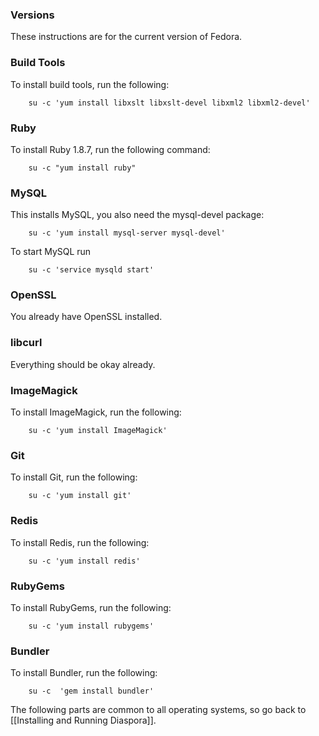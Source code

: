 ### Versions

These instructions are for the current version of Fedora.

### Build Tools

To install build tools, run the following:

        su -c 'yum install libxslt libxslt-devel libxml2 libxml2-devel'

### Ruby

To install Ruby 1.8.7, run the following command:

        su -c "yum install ruby"

### MySQL

This installs MySQL, you also need the mysql-devel package:

        su -c 'yum install mysql-server mysql-devel'

To start MySQL run

        su -c 'service mysqld start'

### OpenSSL

You already have OpenSSL installed.

### libcurl

Everything should be okay already.

### ImageMagick

To install ImageMagick, run the following:

        su -c 'yum install ImageMagick'

### Git

To install Git, run the following:

        su -c 'yum install git'

### Redis

To install Redis, run the following:

        su -c 'yum install redis'

### RubyGems

To install RubyGems, run the following:

        su -c 'yum install rubygems'

### Bundler

To install Bundler, run the following:

        su -c  'gem install bundler'




The following parts are common to all operating systems, so go back to [[Installing and Running Diaspora]].
